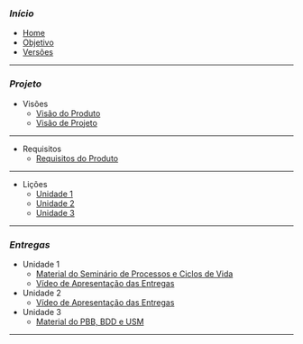### _**Início**_
- [Home](README.md)
- [Objetivo](pages/objetivo.md)
- [Versões](pages/Versoes.md)

----------------------------------------------------
### _**Projeto**_

- Visões
   - [Visão do Produto](pages/VisaoProd.md)
   - [Visão de Projeto](pages/VisaoProj.md)
----------------------------------------------------

- Requisitos
   - [Requisitos do Produto](pages/RequisitosProd.md)
----------------------------------------------------

- Lições
   - [Unidade 1](pages/Licoes.md)
   - [Unidade 2](pages/Licoes2.md)
   - [Unidade 3](pages/Licoes3.md)
----------------------------------------------------
### _**Entregas**_

- Unidade 1 
   - [Material do Seminário de Processos e Ciclos de Vida](pages/SlidesSeminario.md)
   - [Vídeo de Apresentação das Entregas](pages/VideoEntrega.md)
- Unidade 2
   - [Vídeo de Apresentação das Entregas](pages/VideoEntrega2.md)
- Unidade 3
   - [Material do PBB, BDD e USM](pages/PBB_USM.md)
----------------------------------------------------


   

